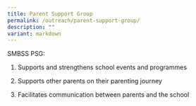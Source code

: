 ```yaml
---
title: Parent Support Group
permalink: /outreach/parent-support-group/
description: ""
variant: markdown
---
```

SMBSS PSG:

1) Supports and strengthens school events and programmes

2) Supports other parents on their parenting journey

3) Facilitates communication between parents and the school